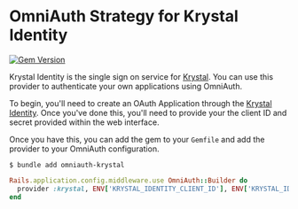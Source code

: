 # OmniAuth Strategy for Krystal Identity

[![Gem Version](https://badge.fury.io/rb/omniauth-krystal.svg)](https://badge.fury.io/rb/omniauth-krystal)

Krystal Identity is the single sign on service for [Krystal](https://k.io). You can use this provider to authenticate your own applications using OmniAuth.

To begin, you'll need to create an OAuth Application through the [Krystal Identity](https://identity.k.io). Once you've done this, you'll need to provide your the client ID and secret provided within the web interface.

Once you have this, you can add the gem to your `Gemfile` and add the provider to your OmniAuth configuration.

```
$ bundle add omniauth-krystal
```

```ruby
Rails.application.config.middleware.use OmniAuth::Builder do
  provider :krystal, ENV['KRYSTAL_IDENTITY_CLIENT_ID'], ENV['KRYSTAL_IDENTITY_CLIENT_SECRET']
end
```

